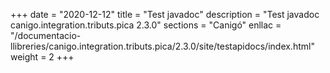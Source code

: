 +++
date        = "2020-12-12"
title       = "Test javadoc"
description = "Test javadoc canigo.integration.tributs.pica 2.3.0"
sections    = "Canigó"
enllac		= "/documentacio-llibreries/canigo.integration.tributs.pica/2.3.0/site/testapidocs/index.html"
weight		= 2
+++
